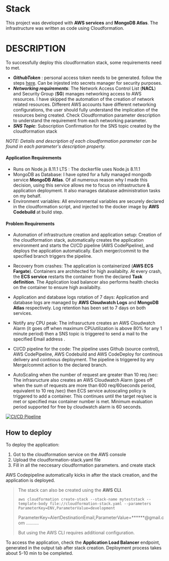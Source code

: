 # Stack

This project was developed with **AWS services** and **MongoDB Atlas**. The infrastructure was written as code using Cloudformation. 

# DESCRIPTION
To successfully deploy this cloudformation stack, some requirements need to met.

* ***GithubToken*** : personal access token needs to be generated. follow the steps [here](https://docs.github.com/en/free-pro-team@latest/github/authenticating-to-github/creating-a-personal-access-token). Can be injested into secrets manager for security purposes.
* ***Networking requirements***: The Network Access Control List (**NACL**)  and Security Group (**SG**) manages networking access to AWS resources. I have skipped the automation of the creation of network related resources. Different AWS accounts have different networking configurations, the user should fully understand the implication of the resources being created.  Check Cloudformation parameter description to understand the requirement from each networking parameter.
* ***SNS Topic***:  Subscription Confirmation for the SNS topic created by the cloudformation stack

*NOTE: Details and description of each cloudformation parameter can be found in each parameter's description property.*



#### Application Requirements

-   Runs on Node.js 8.11.1 LTS : The dockerfile uses Node.js 8.11.1
-   MongoDB as Database: I have opted for a fully managed mongodb service **MongoDB Atlas**. Of all numerous reason why I made this decision, using this service allows me to focus on infrastructure & application deployment. It also manages database administration tasks on my behalf.
-   Environment variables: All environmental variables are securely declared in the cloudformation script, and injected to the docker image by **AWS Codebuild** at build step.

#### Problem Requirements

 -   Automation of infrastructure creation and application setup:   Creation of the cloudformation stack, automatically creates the application environment and starts the CI/CD pipeline (AWS CodePipeline), and deploys the application automatically. Each merger/commit  to the specified branch triggers the pipeline.

 -  Recovery from crashes:  The application is containerized (**AWS ECS Fargate**). Containers are architected for high availabilty. At every crash, the **ECS service** restarts the container from the declared **Task definition**. The Application load balancer also performs health checks on the container to ensure high availabilty.
 -  Application and database logs rotation of 7 days: Application and database logs are managed by **AWS Cloudwatch Logs** and **MongoDB Atlas** respectively. Log retention has been set to 7 days on both services.
 -  Notify any CPU peak: The infrasructure creates an AWS Cloudwatch Alarm (it goes off when maximum CPUutilization is above 80% for any 1 minute period) then a SNS topic is triggered to send a mail to the specified Email address .
 -  CI/CD pipeline for the code: The pipeline uses Github (source control), AWS CodePipeline, AWS Codebuild and AWS CodeDeploy for continous delivery and continous deployment. The pipeline is triggered by any Merge/commit action to the declared branch.
 -  AutoScaling when the number of request are greater than 10 req /sec: The infrasructure also creates an AWS Cloudwatch Alarm (goes off when the sum of requests are more than 600 req/60seconds period, equivalent to 10 req /sec) then ECS service autoscaling policy is triggered to add a container. This continues until the target req/sec is met or specified max container number is met. Minimum evaluation period supported for free by cloudwatch alarm is 60 seconds.


<a href="https://ibb.co/hWMXYr4"><img src="https://i.ibb.co/jM5VJqQ/ci-cd-Diagram22.jpg" alt="CI/CD Pipeline" border="0"></a>

## How to deploy
To deploy the application:
 1. Got to the cloudformation service on the AWS console
 2. Upload the cloudformation-stack.yaml file
 3. Fill in all the neccesary cloudformation parameters. and create stack

AWS Codepipeline automatically kicks in after the stack creation, and the application is deployed. 

> The stack can also be created using the **AWS CLI**. 
> 
>     aws cloudformation create-stack --stack-name myteststack --template-body file://cloudformation-stack.yaml --parameters ParameterKey=ENV,ParameterValue=development
> ParameterKey=AlertDestinationEmail,ParameterValue=******@gmail.com
> ..........
> 
> But using the AWS CLI  requires additional configuration.

To access the application, check the **Application Load Balancer**  endpoint, generated in the output tab after stack creation. Deployment process takes about 5-10 min to be completed.


```

